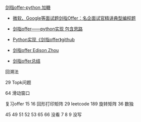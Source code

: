 [剑指offer-python 加糖](https://kaiyuanyokii2n.com/offer-python.html)

- [微软、Google等面试题剑指Offer：名企面试官精讲典型编程题](http://zhedahht.blog.163.com/blog/#m=0)

- [剑指offer——python实现 包含思路](https://blog.csdn.net/sqiu_11/article/details/77657840)

- [Python实现《剑指offer》github](https://github.com/Jack-Lee-Hiter/AlgorithmsByPython/blob/master/Target%20Offer/README.md)

- [剑指offer Edison Zhou](https://www.cnblogs.com/edisonchou/p/4752086.html)

- [剑指offer总结](https://blog.csdn.net/wszy1301/article/details/80910626)





回溯法

29 Topk问题 

64 滑动窗口

复习offer    15 16 回形打印矩阵    29      leetcode 189 旋转矩阵 36 数独

45 49 51 52 53 65 66 没看
7 8 9  没写
